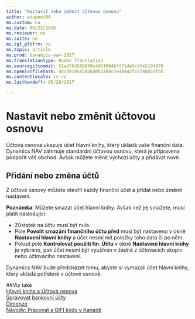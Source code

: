 ```yaml
---
title: "Nastavit nebo změnit účtovou osnovu"
author: edupont04
ms.custom: na
ms.date: 09/22/2016
ms.reviewer: na
ms.suite: na
ms.tgt_pltfrm: na
ms.topic: article
ms.prod: dynamics-nav-2017
ms.translationtype: Human Translation
ms.sourcegitcommit: 51adfb3588099c496f0946ff71da5c6fe518f070
ms.openlocfilehash: 48cd91958545b40b2ab0c5e48442fc874845af5b
ms.contentlocale: cs-cz
ms.lasthandoff: 06/26/2017

---
```


# <a name="set-up-or-change-the-chart-of-accounts"></a>Nastavit nebo změnit účtovou osnovu
Účtová osnova ukazuje účet hlavní knihy, který ukládá vaše finanční data. Dynamics NAV zahrnuje standardní účtovou osnovu, která je připravena podpořit váš obchod.
Avšak můžete měnit výchozí účty a přidávat nové.  

## <a name="adding-or-changing-accounts"></a>Přidání nebo změna účtů
Z účtové osnovy můžete otevřít každý finanční účet a přidat nebo změnit nastavení.

**Poznámka**: Můžete smazat účet hlavní knihy. Avšak než jej smažete, musí platit následující:  
- Zůstatek na účtu musí být nula.  
- Pole **Povolit smazání finančního účtu před** musí být nastaveno v okně **Nastavení hlavní knihy** a účet nesmí mít položky toho data či po něm.  
- Pokud pole **Kontrolovat použití fin. Účtu** v okně **Nastavení hlavní knihy** je vybráno, pak účet nesmí být využíván v žádné z účtovacích skupin nebo účtovacího nastavení.  

Dynamics NAV bude předcházet tomu, abyste si vymazali účet hlavní knihy, který ukládá potřebné v účtové osnově.  

##<a name="see-also"></a>Viz také  
[Hlavní kniha a Účtová osnova](finance-setup-general-ledger.md)  
[Spravovat bankovní účty](bank-manage-bank-accounts.md)  
[Dimenze](finance-setup-dimensions.md)  
[Návody: Pracovat s GIFI kódy v Kanadě](ca-finance-setup-work-GiFI-codes.md)

